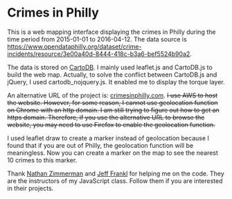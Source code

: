 # Crimes in Philly

This is a web mapping interface displaying the crimes in Philly during the time period from 2015-01-01 to 2016-04-12.
The data source is https://www.opendataphilly.org/dataset/crime-incidents/resource/3e00a40d-8444-418c-b3a6-bef5524b90a2. 

The data is stored on [CartoDB](https://yixu0215.cartodb.com/viz/fa797b26-021e-11e6-b8d9-0ea31932ec1d/public_map). I mainly used leaflet.js and CartoDB.js to build the web map. Actually, to solve the conflict between CartoDB.js and jQuery, I used cartodb_nojquery.js. It enabled me to display the torque layer.

An alternative URL of the project is: [crimesinphilly.com](http://crimesinphilly.com/). ~~I use AWS to host the website. However, for some reason, I cannot use geolocation function on Chrome with an http domain. I am still trying to figure out how to get an https domain. Therefore, if you use the alternative URL to browse the website, you may need to use Firefox to enable the geolocation function.~~

I used leaflet draw to create a marker instead of geolocation because I found that if you are out of Philly, the geolocation function will be meaningless. Now you can create a marker on the map to see the nearest 10 crimes to this marker.

Thank [Nathan Zimmerman](https://github.com/moradology) and [Jeff Frankl](https://github.com/jfrankl) for helping me on the code. They are the instructors of my JavaScript class. Follow them if you are interested in their projects.
